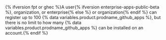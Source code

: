 {% ifversion fpt or ghec %}A user{% ifversion enterprise-apps-public-beta %}, organization, or enterprise{% else %} or organization{% endif %} can register up to 100 {% data variables.product.prodname_github_apps %}, but there is no limit to how many {% data variables.product.prodname_github_apps %} can be installed on an account.{% endif %}
